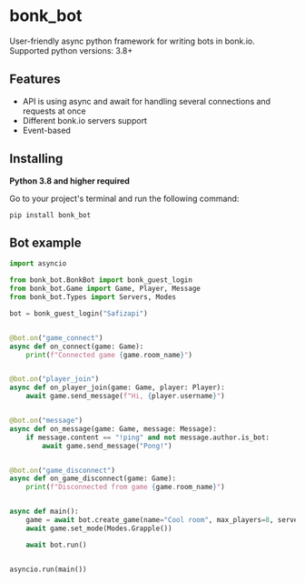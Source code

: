# bonk_bot
User-friendly async python framework for writing bots in bonk.io.
Supported python versions: 3.8+
## Features
- API is using async and await for handling several connections and requests at once
- Different bonk.io servers support
- Event-based
## Installing
**Python 3.8 and higher required**

Go to your project's terminal and run the following command:
```
pip install bonk_bot
```
## Bot example
```py
import asyncio

from bonk_bot.BonkBot import bonk_guest_login
from bonk_bot.Game import Game, Player, Message
from bonk_bot.Types import Servers, Modes

bot = bonk_guest_login("Safizapi")


@bot.on("game_connect")
async def on_connect(game: Game):
    print(f"Connected game {game.room_name}")


@bot.on("player_join")
async def on_player_join(game: Game, player: Player):
    await game.send_message(f"Hi, {player.username}")


@bot.on("message")
async def on_message(game: Game, message: Message):
    if message.content == "!ping" and not message.author.is_bot:
        await game.send_message("Pong!")


@bot.on("game_disconnect")
async def on_game_disconnect(game: Game):
    print(f"Disconnected from game {game.room_name}")


async def main():
    game = await bot.create_game(name="Cool room", max_players=8, server=Servers.Warsaw())
    await game.set_mode(Modes.Grapple())

    await bot.run()


asyncio.run(main())
```

